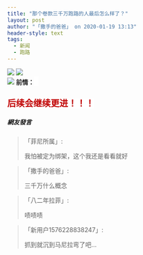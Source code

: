```yaml
---
title: "那个卷款三千万跑路的人最后怎么样了？"
layout: post
author: "「撒手的爸爸」 on 2020-01-19 13:13"
header-style: text
tags:
  - 新闻
  - 跑路
---
```


<img src="http://images.feileyuan.com/images/ueditor/2020011912540000452922.jpg">
<img src="http://images.feileyuan.com/images/ueditor/2020011912540000562817.jpg"><br>
<img src="http://images.feileyuan.com/images/ueditor/2020011913080000062804.jpg">
<strong>前情：<strong style="white-space: normal; background-color: rgb(255, 255, 255); font-family: 微软雅黑; color: rgb(192, 0, 0); font-size: 20px;">&nbsp;&nbsp;</strong></strong><br>
<strong><strong style="white-space: normal; background-color: rgb(255, 255, 255); font-family: 微软雅黑; color: rgb(192, 0, 0); font-size: 20px;"><br></strong></strong>
<strong><strong style="white-space: normal; background-color: rgb(255, 255, 255); font-family: 微软雅黑; color: rgb(192, 0, 0); font-size: 20px;">后续会继续更进！！！</strong></strong>

##### 網友發言 
> 「菲尼所属」:
> <p>我怕被定为绑架，这个我还是看看就好</p>

> 「撒手的爸爸」:
> <p>三千万什么概念</p>

> 「八二年拉菲」:
> <p>啧啧啧</p>

> 「新用户1576228838247」:
> <p>抓到就沉到马尼拉弯了吧...</p>




